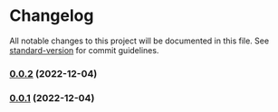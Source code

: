 # Changelog

All notable changes to this project will be documented in this file. See [standard-version](https://github.com/conventional-changelog/standard-version) for commit guidelines.

### [0.0.2](https://github.com/codeleap-uk/internal-libs-monorepo/compare/v0.0.1...v0.0.2) (2022-12-04)

### [0.0.1](https://github.com/codeleap-uk/internal-libs-monorepo/compare/v2.1.9...v0.0.1) (2022-12-04)
